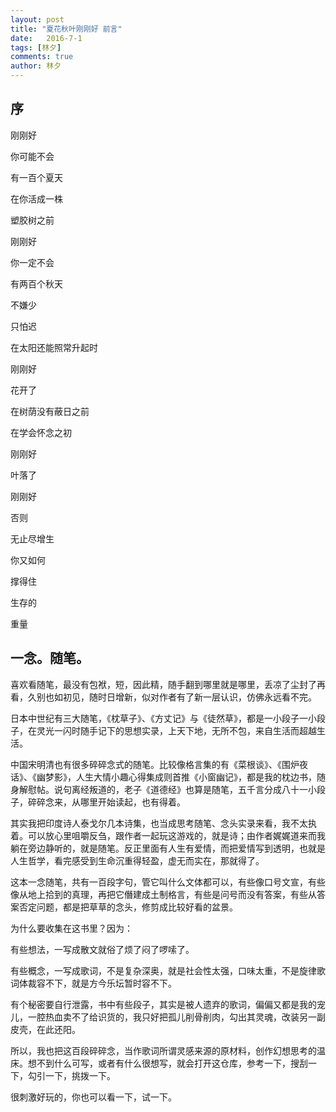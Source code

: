 ```yaml
---
layout: post
title: "夏花秋叶刚刚好 前言"
date:   2016-7-1
tags: [林夕]
comments: true
author: 林夕
---
```


## 序

刚刚好

你可能不会

有一百个夏天

在你活成一株

塑胶树之前

刚刚好

你一定不会

有两百个秋天

不嫌少

只怕迟

在太阳还能照常升起时

刚刚好

花开了

在树荫没有蔽日之前

在学会怀念之初

刚刚好

叶落了

刚刚好

否则

无止尽增生

你又如何

撑得住

生存的

重量

## 一念。随笔。

喜欢看随笔，最没有包袱，短，因此精，随手翻到哪里就是哪里，丢凉了尘封了再看，久别也如初见，随时日增新，似对作者有了新一层认识，仿佛永远看不完。

日本中世纪有三大随笔，《枕草子》、《方丈记》与《徒然草》，都是一小段子一小段子，在灵光一闪时随手记下的思想实录，上天下地，无所不包，来自生活而超越生活。

中国宋明清也有很多碎碎念式的随笔。比较像格言集的有《菜根谈》、《围炉夜话》、《幽梦影》，人生大情小趣心得集成则首推《小窗幽记》，都是我的枕边书，随身解慰帖。说句离经叛道的，老子《道德经》也算是随笔，五千言分成八十一小段子，碎碎念来，从哪里开始读起，也有得着。

其实我把印度诗人泰戈尔几本诗集，也当成思考随笔、念头实录来看，我不太执着。可以放心里咀嚼反刍，跟作者一起玩这游戏的，就是诗；由作者娓娓道来而我躺在旁边静听的，就是随笔。反正里面有人生有爱情，而把爱情写到透明，也就是人生哲学，看完感受到生命沉重得轻盈，虚无而实在，那就得了。

这本一念随笔，共有一百段字句，管它叫什么文体都可以，有些像口号文宣，有些像从地上拾到的真理，再把它僭建成土制格言，有些是问号而没有答案，有些从答案否定问题，都是把草草的念头，修剪成比较好看的盆景。

为什么要收集在这书里？因为：

有些想法，一写成散文就俗了烦了闷了啰嗦了。

有些概念，一写成歌词，不是复杂深奥，就是社会性太强，口味太重，不是旋律歌词体裁容不下，就是方今乐坛暂时容不下。

有个秘密要自行泄露，书中有些段子，其实是被人遗弃的歌词，偏偏又都是我的宠儿，一腔热血卖不了给识货的，我只好把孤儿削骨削肉，勾出其灵魂，改装另一副皮壳，在此还阳。

所以，我也把这百段碎碎念，当作歌词所谓灵感来源的原材料，创作幻想思考的温床。想不到什么可写，或者有什么很想写，就会打开这仓库，参考一下，搜刮一下，勾引一下，挑拨一下。

很刺激好玩的，你也可以看一下，试一下。
